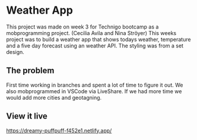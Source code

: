 # Weather App
This project was made on week 3 for Technigo bootcamp as a mobprogramming project. 
(Cecilia Avila and Nina Ströyer)
This weeks project was to build a weather app that shows todays weather, temperature and a five day forecast using an weather API. The styling was from a set design.

## The problem

First time working in branches and spent a lot of time to figure it out. We also mobprogrammed in VSCode via LiveShare. If we had more time we would add more cities and geotagning. 

## View it live

https://dreamy-puffpuff-f452e1.netlify.app/

